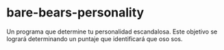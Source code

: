 # bare-bears-personality
Un programa que determine tu personalidad escandalosa. Este objetivo se logrará determinando un puntaje que identificará que oso sos.
